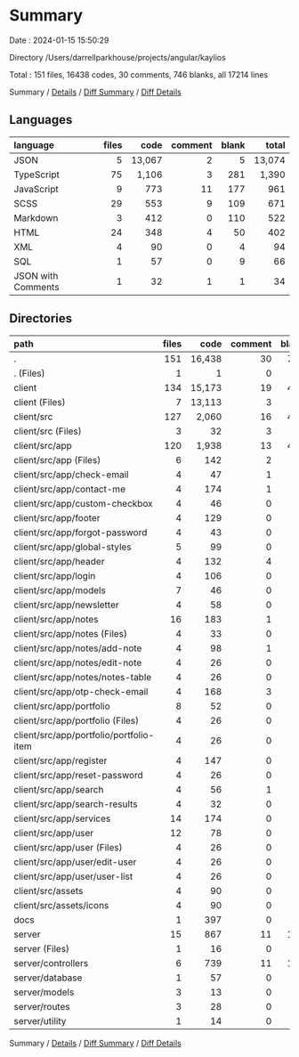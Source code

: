 # Summary

Date : 2024-01-15 15:50:29

Directory /Users/darrellparkhouse/projects/angular/kaylios

Total : 151 files,  16438 codes, 30 comments, 746 blanks, all 17214 lines

Summary / [Details](details.md) / [Diff Summary](diff.md) / [Diff Details](diff-details.md)

## Languages
| language | files | code | comment | blank | total |
| :--- | ---: | ---: | ---: | ---: | ---: |
| JSON | 5 | 13,067 | 2 | 5 | 13,074 |
| TypeScript | 75 | 1,106 | 3 | 281 | 1,390 |
| JavaScript | 9 | 773 | 11 | 177 | 961 |
| SCSS | 29 | 553 | 9 | 109 | 671 |
| Markdown | 3 | 412 | 0 | 110 | 522 |
| HTML | 24 | 348 | 4 | 50 | 402 |
| XML | 4 | 90 | 0 | 4 | 94 |
| SQL | 1 | 57 | 0 | 9 | 66 |
| JSON with Comments | 1 | 32 | 1 | 1 | 34 |

## Directories
| path | files | code | comment | blank | total |
| :--- | ---: | ---: | ---: | ---: | ---: |
| . | 151 | 16,438 | 30 | 746 | 17,214 |
| . (Files) | 1 | 1 | 0 | 0 | 1 |
| client | 134 | 15,173 | 19 | 459 | 15,651 |
| client (Files) | 7 | 13,113 | 3 | 20 | 13,136 |
| client/src | 127 | 2,060 | 16 | 439 | 2,515 |
| client/src (Files) | 3 | 32 | 3 | 10 | 45 |
| client/src/app | 120 | 1,938 | 13 | 425 | 2,376 |
| client/src/app (Files) | 6 | 142 | 2 | 22 | 166 |
| client/src/app/check-email | 4 | 47 | 1 | 13 | 61 |
| client/src/app/contact-me | 4 | 174 | 1 | 28 | 203 |
| client/src/app/custom-checkbox | 4 | 46 | 0 | 10 | 56 |
| client/src/app/footer | 4 | 129 | 0 | 15 | 144 |
| client/src/app/forgot-password | 4 | 43 | 0 | 13 | 56 |
| client/src/app/global-styles | 5 | 99 | 0 | 15 | 114 |
| client/src/app/header | 4 | 132 | 4 | 26 | 162 |
| client/src/app/login | 4 | 106 | 0 | 17 | 123 |
| client/src/app/models | 7 | 46 | 0 | 4 | 50 |
| client/src/app/newsletter | 4 | 58 | 0 | 14 | 72 |
| client/src/app/notes | 16 | 183 | 1 | 49 | 233 |
| client/src/app/notes (Files) | 4 | 33 | 0 | 11 | 44 |
| client/src/app/notes/add-note | 4 | 98 | 1 | 18 | 117 |
| client/src/app/notes/edit-note | 4 | 26 | 0 | 10 | 36 |
| client/src/app/notes/notes-table | 4 | 26 | 0 | 10 | 36 |
| client/src/app/otp-check-email | 4 | 168 | 3 | 38 | 209 |
| client/src/app/portfolio | 8 | 52 | 0 | 20 | 72 |
| client/src/app/portfolio (Files) | 4 | 26 | 0 | 10 | 36 |
| client/src/app/portfolio/portfolio-item | 4 | 26 | 0 | 10 | 36 |
| client/src/app/register | 4 | 147 | 0 | 21 | 168 |
| client/src/app/reset-password | 4 | 26 | 0 | 10 | 36 |
| client/src/app/search | 4 | 56 | 1 | 12 | 69 |
| client/src/app/search-results | 4 | 32 | 0 | 7 | 39 |
| client/src/app/services | 14 | 174 | 0 | 61 | 235 |
| client/src/app/user | 12 | 78 | 0 | 30 | 108 |
| client/src/app/user (Files) | 4 | 26 | 0 | 10 | 36 |
| client/src/app/user/edit-user | 4 | 26 | 0 | 10 | 36 |
| client/src/app/user/user-list | 4 | 26 | 0 | 10 | 36 |
| client/src/assets | 4 | 90 | 0 | 4 | 94 |
| client/src/assets/icons | 4 | 90 | 0 | 4 | 94 |
| docs | 1 | 397 | 0 | 96 | 493 |
| server | 15 | 867 | 11 | 191 | 1,069 |
| server (Files) | 1 | 16 | 0 | 3 | 19 |
| server/controllers | 6 | 739 | 11 | 169 | 919 |
| server/database | 1 | 57 | 0 | 9 | 66 |
| server/models | 3 | 13 | 0 | 2 | 15 |
| server/routes | 3 | 28 | 0 | 8 | 36 |
| server/utility | 1 | 14 | 0 | 0 | 14 |

Summary / [Details](details.md) / [Diff Summary](diff.md) / [Diff Details](diff-details.md)